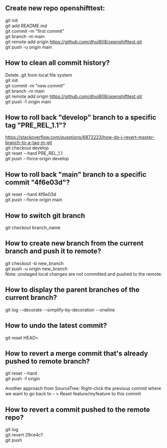 ## Create new repo openshifttest:
  git init  
  git add README.md  
  git commit -m "first commit"  
  git branch -m main  
  git remote add origin https://github.com/dhui808/openshifttest.git  
  git push -u origin main  

## How to clean all commit history?
  Delete .git from local file system  
  git init  
  git commit -m "new commit"  
  git branch -m main  
  git remote add origin https://github.com/dhui808/openshifttest.git  
  git push -f origin main
  
## How to roll back "develop" branch to a specific tag "PRE_REL_1.1"?
  https://stackoverflow.com/questions/6872223/how-do-i-revert-master-branch-to-a-tag-in-git  
  git checkout develop  
  git reset --hard PRE_REL_1.1  
  git push --force origin develop  

## How to roll back "main" branch to a specific commit "4f6e03d"?
  git reset --hard 4f6e03d  
  git push --force origin main 
  
## How to switch git branch
git checkout branch_name

## How to create new branch from the current branch and push it to remote?
  git checkout -b new_branch  
  git push -u origin new_branch  
  Note: unstaged local changes are not committed and pushed to the remote.  

## How to display the parent branches of the current branch?
  git log --decorate --simplify-by-decoration --oneline

## How to undo the latest commit?
  git reset HEAD~  

## How to revert a merge commit that's already pushed to remote branch?
  git reset --hard <commit-hash-prior-to-merge>  
  git push -f origin <remote-branch-name>
  
  Another approach from SourceTree:
  Right-click the previous commit where we want to go back to – > Reset feature/myfeature to this commit

## How to revert a commit pushed to the remote repo?
  git log  
  git revert 29ce4c1  
  git push
 
